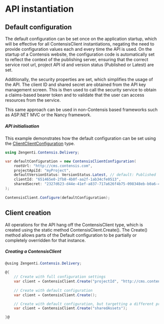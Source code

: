 # API instantiation

## Default configuration

The default configuration can be set once on the application startup, which will be effective for all ContensisClient instantiations, negating the need to provide configuration values each and every time the API is used. On the startup of a Contensis website, the configuration code is automatically set to reflect the context of the publishing server, ensuring that the correct service root url, project API id and version status (Published or Latest) are set. 

Additionally, the security properties are set, which simplifies the usage of the API. The client ID and shared secret are obtained from the API key management screen. This is then used to call the security service to obtain a claims-based bearer token and to validate that the user can access resources from the service. 

<!--The list of scopes define what you would like your client to be able to do ([see the scopes section for more information](./scopes.md)).-->

This same approach can be used in non-Contensis based frameworks such as ASP.NET MVC or the Nancy framework.

##### API initialisation

This example demonstrates how the default configuration can be set using the [ClientClientConfiguration](/model/contensisclientconfiguration.md) type.

```cs
using Zengenti.Contensis.Delivery;

var defaultConfiguration = new ContensisClientConfiguration(
    rootUrl: "http://cms.contensis.com",
    projectApiId: "myProject",
    defaultVersionStatus: VersionStatus.Latest, // default: Published
    clientId: "651465e0-2fb8-4b0f-aa2f-1ab34cfe0513",
    sharedSecret: "2327d623-d44e-41ef-a837-717a626f4b75-098348eb-b0a6-4023-a64a-805536024dfb-1a558c9c-49dc-4709-9e8b-c203f60fda80"
);
 
ContensisClient.Configure(defaultConfiguration);
```

## Client creation

All operations for the API hang off the ContensisClient type, which is created using the static method ContensisClient.Create(). The Create() method allows parts of the Default configuration to be partially or completely overridden for that instance.


##### Creating a ContensisClient

```cs
@using Zengenti.Contensis.Delivery;
 
@{
    // Create with full configuration settings
    var client = ContensisClient.Create("projectId", "http://cms.contensis.com", "{client_id}", "{shared_secret}", versionStatus = VersionStatus.Latest);
    
    // Create with default configuration
    var client = ContensisClient.Create();

    // Create with default configuration, but targetting a different project
    var client = ContensisClient.Create("sharedAssets");

}@

```